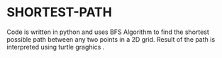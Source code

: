 # SHORTEST-PATH
Code is written in python and uses BFS Algorithm to find the shortest possible path between any two points in a 2D grid.
Result of the path is interpreted using turtle graghics .
